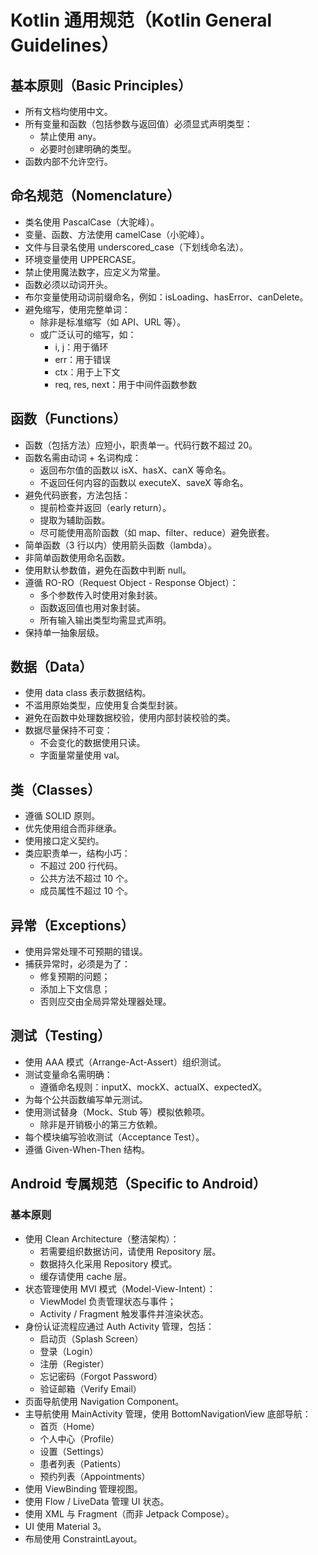 # Kotlin 通用规范（Kotlin General Guidelines）

## 基本原则（Basic Principles）
- 所有文档均使用中文。
- 所有变量和函数（包括参数与返回值）必须显式声明类型：
  - 禁止使用 any。
  - 必要时创建明确的类型。
- 函数内部不允许空行。

## 命名规范（Nomenclature）
- 类名使用 PascalCase（大驼峰）。
- 变量、函数、方法使用 camelCase（小驼峰）。
- 文件与目录名使用 underscored_case（下划线命名法）。
- 环境变量使用 UPPERCASE。
- 禁止使用魔法数字，应定义为常量。
- 函数必须以动词开头。
- 布尔变量使用动词前缀命名，例如：isLoading、hasError、canDelete。
- 避免缩写，使用完整单词：
  - 除非是标准缩写（如 API、URL 等）。
  - 或广泛认可的缩写，如：
    - i, j：用于循环
    - err：用于错误
    - ctx：用于上下文
    - req, res, next：用于中间件函数参数

## 函数（Functions）
- 函数（包括方法）应短小，职责单一。代码行数不超过 20。
- 函数名需由动词 + 名词构成：
  - 返回布尔值的函数以 isX、hasX、canX 等命名。
  - 不返回任何内容的函数以 executeX、saveX 等命名。
- 避免代码嵌套，方法包括：
  - 提前检查并返回（early return）。
  - 提取为辅助函数。
  - 尽可能使用高阶函数（如 map、filter、reduce）避免嵌套。
- 简单函数（3 行以内）使用箭头函数（lambda）。
- 非简单函数使用命名函数。
- 使用默认参数值，避免在函数中判断 null。
- 遵循 RO-RO（Request Object - Response Object）：
  - 多个参数传入时使用对象封装。
  - 函数返回值也用对象封装。
  - 所有输入输出类型均需显式声明。
- 保持单一抽象层级。

## 数据（Data）
- 使用 data class 表示数据结构。
- 不滥用原始类型，应使用复合类型封装。
- 避免在函数中处理数据校验，使用内部封装校验的类。
- 数据尽量保持不可变：
  - 不会变化的数据使用只读。
  - 字面量常量使用 val。

## 类（Classes）
- 遵循 SOLID 原则。
- 优先使用组合而非继承。
- 使用接口定义契约。
- 类应职责单一，结构小巧：
  - 不超过 200 行代码。
  - 公共方法不超过 10 个。
  - 成员属性不超过 10 个。

## 异常（Exceptions）
- 使用异常处理不可预期的错误。
- 捕获异常时，必须是为了：
  - 修复预期的问题；
  - 添加上下文信息；
  - 否则应交由全局异常处理器处理。

## 测试（Testing）
- 使用 AAA 模式（Arrange-Act-Assert）组织测试。
- 测试变量命名需明确：
  - 遵循命名规则：inputX、mockX、actualX、expectedX。
- 为每个公共函数编写单元测试。
- 使用测试替身（Mock、Stub 等）模拟依赖项。
  - 除非是开销极小的第三方依赖。
- 每个模块编写验收测试（Acceptance Test）。
- 遵循 Given-When-Then 结构。

## Android 专属规范（Specific to Android）

### 基本原则
- 使用 Clean Architecture（整洁架构）：
  - 若需要组织数据访问，请使用 Repository 层。
  - 数据持久化采用 Repository 模式。
  - 缓存请使用 cache 层。
- 状态管理使用 MVI 模式（Model-View-Intent）：
  - ViewModel 负责管理状态与事件；
  - Activity / Fragment 触发事件并渲染状态。
- 身份认证流程应通过 Auth Activity 管理，包括：
  - 启动页（Splash Screen）
  - 登录（Login）
  - 注册（Register）
  - 忘记密码（Forgot Password）
  - 验证邮箱（Verify Email）
- 页面导航使用 Navigation Component。
- 主导航使用 MainActivity 管理，使用 BottomNavigationView 底部导航：
  - 首页（Home）
  - 个人中心（Profile）
  - 设置（Settings）
  - 患者列表（Patients）
  - 预约列表（Appointments）
- 使用 ViewBinding 管理视图。
- 使用 Flow / LiveData 管理 UI 状态。
- 使用 XML 与 Fragment（而非 Jetpack Compose）。
- UI 使用 Material 3。
- 布局使用 ConstraintLayout。
